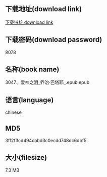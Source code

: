 ## 下载地址(download link)
[下载链接 download link](https://voluble-croquembouche-d321dc.netlify.app/?s=3047%E3%80%81%E7%88%B1%E7%A5%9E%E4%B9%8B%E6%B3%AA_%E4%B9%94%E6%B2%BB%C2%B7%E5%B7%B4%E5%A1%94%E8%80%B6_.epub)

## 下载密码(download password)
8078

## 名称(book name)
3047、爱神之泪_乔治·巴塔耶_.epub.epub

## 语言(language)
chinese

## MD5
3ff2f3cd494dabd3c0ecdd748dc6dbf5

## 大小(filesize)
7.3 MB
